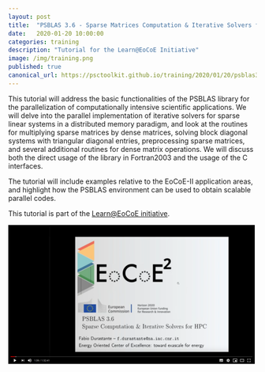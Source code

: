 ```yaml
---
layout: post
title:  "PSBLAS 3.6 - Sparse Matrices Computation & Iterative Solvers for HPC"
date:   2020-01-20 10:00:00
categories: training
description: "Tutorial for the Learn@EoCoE Initiative"
image: /img/training.png
published: true
canonical_url: https://psctoolkit.github.io/training/2020/01/20/psblas36tutorialeocoe.html
---
```


This tutorial will address the basic functionalities of the PSBLAS library for
the parallelization of computationally intensive scientific applications. We
will delve into the parallel implementation of iterative solvers for sparse
linear systems in a distributed memory paradigm, and look at the routines for
multiplying sparse matrices by dense matrices, solving block diagonal systems
with triangular diagonal entries, preprocessing sparse matrices, and several
additional routines for dense matrix operations. We will discuss both the direct
usage of the library in Fortran2003 and the usage of the C interfaces.

The tutorial will include examples relative to the EoCoE-II application areas,
and highlight how the PSBLAS environment can be used to obtain scalable
parallel codes.


This tutorial is part of the [Learn@EoCoE initiative](https://www.eocoe.eu/video_resource/psblas-3-6-sparse-matrices-computation-iterative-solvers-for-hpc-january-20th-2020/).

[![PSBLAS 3.6 - Click to Watch!](/img/eocoepsblastutorial.png)](https://youtu.be/4CHI76zFoPc "PSBLAS 3.6 - Click to Watch!")
